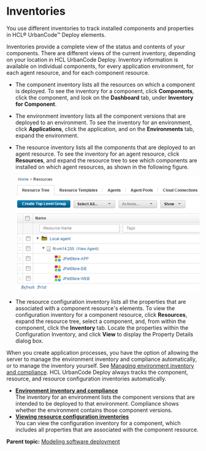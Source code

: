 # Inventories

You use different inventories to track installed components and properties in HCL® UrbanCode™ Deploy elements.

Inventories provide a complete view of the status and contents of your components. There are different views of the current inventory, depending on your location in HCL UrbanCode Deploy. Inventory information is available on individual components, for every application environment, for each agent resource, and for each component resource.

-   The component inventory lists all the resources on which a component is deployed. To see the inventory for a component, click **Components**, click the component, and look on the **Dashboard** tab, under **Inventory for Component**.
-   The environment inventory lists all the component versions that are deployed to an environment. To see the inventory for an environment, click **Applications**, click the application, and on the **Environments** tab, expand the environment.
-   The resource inventory lists all the components that are deployed to an agent resource. To see the inventory for an agent resource, click **Resources**, and expand the resource tree to see which components are installed on which agent resources, as shown in the following figure.

    ![The resource tree, showing an agent resource and the components that are installed on that agent](../images/inventory_ch_a.gif)

-   The resource configuration inventory lists all the properties that are associated with a component resource's elements. To view the configuration inventory for a component resource, click **Resources**, expand the resource tree, select a component, and, from within the component, click the **Inventory** tab. Locate the properties within the Configuration Inventory, and click **View** to display the Property Details dialog box.

When you create application processes, you have the option of allowing the server to manage the environment inventory and compliance automatically, or to manage the inventory yourself. See [Managing environment inventory and compliance](inventory_manage_app.md). HCL UrbanCode Deploy always tracks the component, resource, and resource configuration inventories automatically.

-   **[Environment inventory and compliance](../topics/env_compliance.md)**  
The inventory for an environment lists the component versions that are intended to be deployed to that environment. Compliance shows whether the environment contains those component versions.
-   **[Viewing resource configuration inventories](../topics/configuration_properties.md)**  
You can view the configuration inventory for a component, which includes all properties that are associated with the component resource.

**Parent topic:** [Modeling software deployment](../topics/part_using.md)

